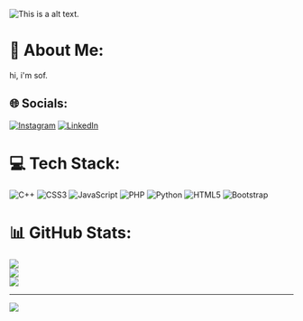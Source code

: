 ![This is a alt text.](/image/sample.png "This is a sample image.")

# 💫 About Me:
hi, i'm sof.


## 🌐 Socials:
[![Instagram](https://img.shields.io/badge/Instagram-%23E4405F.svg?logo=Instagram&logoColor=white)](https://instagram.com/sosofiaherrera) [![LinkedIn](https://img.shields.io/badge/LinkedIn-%230077B5.svg?logo=linkedin&logoColor=white)](https://linkedin.com/in/sosofiaherrera) 

# 💻 Tech Stack:
![C++](https://img.shields.io/badge/c++-%2300599C.svg?style=for-the-badge&logo=c%2B%2B&logoColor=white) ![CSS3](https://img.shields.io/badge/css3-%231572B6.svg?style=for-the-badge&logo=css3&logoColor=white) ![JavaScript](https://img.shields.io/badge/javascript-%23323330.svg?style=for-the-badge&logo=javascript&logoColor=%23F7DF1E) ![PHP](https://img.shields.io/badge/php-%23777BB4.svg?style=for-the-badge&logo=php&logoColor=white) ![Python](https://img.shields.io/badge/python-3670A0?style=for-the-badge&logo=python&logoColor=ffdd54) ![HTML5](https://img.shields.io/badge/html5-%23E34F26.svg?style=for-the-badge&logo=html5&logoColor=white) ![Bootstrap](https://img.shields.io/badge/bootstrap-%23563D7C.svg?style=for-the-badge&logo=bootstrap&logoColor=white)
# 📊 GitHub Stats:
![](https://github-readme-stats.vercel.app/api?username=sosofiaherrera&theme=dark&hide_border=false&include_all_commits=false&count_private=false)<br/>
![](https://github-readme-streak-stats.herokuapp.com/?user=sosofiaherrera&theme=dark&hide_border=false)<br/>
![](https://github-readme-stats.vercel.app/api/top-langs/?username=sosofiaherrera&theme=dark&hide_border=false&include_all_commits=false&count_private=false&layout=compact)

---
[![](https://visitcount.itsvg.in/api?id=sosofiaherrera&icon=0&color=0)](https://visitcount.itsvg.in)

<!-- Proudly created with GPRM ( https://gprm.itsvg.in ) -->
